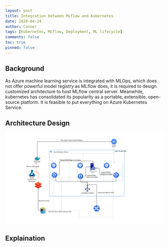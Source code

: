 ```yaml
---
layout: post
title: Integration between MLflow and Kubernetes
date: 2020-04-24
author: Conner
tags: [Kubernetes, MLflow, Deployment, ML lifecycle]
comments: false
toc: true
pinned: false
---
```


## Background

As Azure machine learning service is integrated with MLOps, which does not offer powerful model registry as MLflow does, it is required to design customized architecture to host MLflow central server. Meanwhile, kubernetes has consolidated its popularity as a portable, extensible, open-source platform. It is feasible to put everything on Azure Kubernetes Service.

## Architecture Design

![alt text](https://raw.githubusercontent.com/Connerrrrr/Connerrrrr.github.io/master/images/AKS.png "k8s integrated with MLflow")

## Explaination
